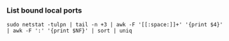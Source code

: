 ### List bound local ports
`sudo netstat -tulpn | tail -n +3 | awk -F '[[:space:]]+' '{print $4}' | awk -F ':' '{print $NF}' | sort | uniq
`

